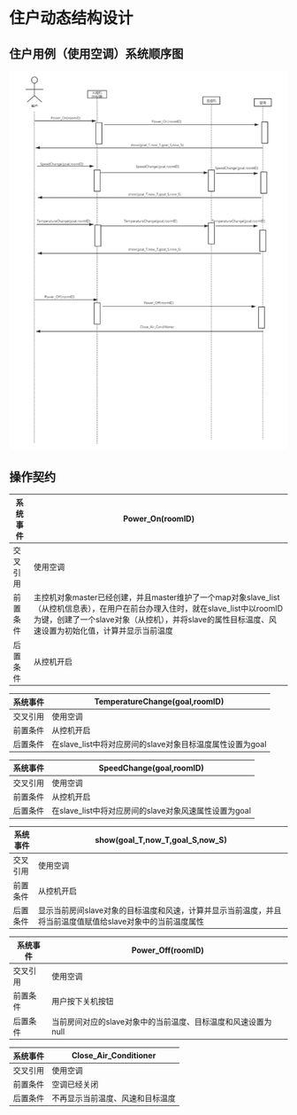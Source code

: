 # 住户动态结构设计


## 住户用例（使用空调）系统顺序图

![User](UseCase_user_graph.png)


## 操作契约

| 系统事件 |  Power_On(roomID)   |
| -------- | --- |
| 交叉引用 | 使用空调  |
| 前置条件 | 主控机对象master已经创建，并且master维护了一个map对象slave_list（从控机信息表），在用户在前台办理入住时，就在slave_list中以roomID为键，创建了一个slave对象（从控机），并将slave的属性目标温度、风速设置为初始化值，计算并显示当前温度    |
| 后置条件 | 从控机开启    |

| 系统事件 | TemperatureChange(goal,roomID)  |
| -------- | --- |
| 交叉引用 | 使用空调  |
| 前置条件 | 从控机开启    |
| 后置条件 | 在slave_list中将对应房间的slave对象目标温度属性设置为goal    |

| 系统事件 | SpeedChange(goal,roomID)  |
| -------- | --- |
| 交叉引用 | 使用空调  |
| 前置条件 | 从控机开启    |
| 后置条件 | 在slave_list中将对应房间的slave对象风速属性设置为goal     |


| 系统事件 | show(goal_T,now_T,goal_S,now_S)  |
| -------- | --- |
| 交叉引用 | 使用空调  |
| 前置条件 | 从控机开启    |
| 后置条件 | 显示当前房间slave对象的目标温度和风速，计算并显示当前温度，并且将当前温度值赋值给slave对象中的当前温度属性   |

| 系统事件 | Power_Off(roomID)    |
| -------- | --- |
| 交叉引用 | 使用空调  |
| 前置条件 | 用户按下关机按钮    |
| 后置条件 |当前房间对应的slave对象中的当前温度、目标温度和风速设置为null   |

| 系统事件 | Close_Air_Conditioner    |
| -------- | --- |
| 交叉引用 | 使用空调  |
| 前置条件 | 空调已经关闭    |
| 后置条件 | 不再显示当前温度、风速和目标温度  |


